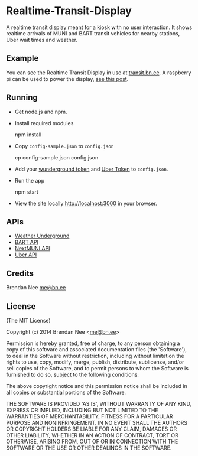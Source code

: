 # Realtime-Transit-Display

A realtime transit display meant for a kiosk with no user interaction.  It shows realtime arrivals of MUNI and BART transit vehicles for nearby stations, Uber wait times and weather.

## Example

You can see the Realtime Transit Display in use at [transit.bn.ee](http://transit.bn.ee).  A raspberry pi can be used to power the display, [see this post](http://blog.bn.ee/2013/01/11/building-a-real-time-transit-information-kiosk-with-raspberry-pi/).

## Running

* Get node.js and npm.

* Install required modules

    npm install

* Copy `config-sample.json` to `config.json`

    cp config-sample.json config.json

* Add your [wunderground token](http://www.wunderground.com/weather/api/) and [Uber Token](https://developer.uber.com) to `config.json`.

* Run the app

    npm start

* View the site locally [http://localhost:3000](http://localhost:3000) in your browser.

## APIs

* [Weather Underground](http://api.wunderground.com)
* [BART API](http://api.bart.gov)
* [NextMUNI API](http://www.sfmta.com/cms/asite/nextmunidata.htm)
* [Uber API](https://developer.uber.com)

## Credits

Brendan Nee me@bn.ee

## License

(The MIT License)

Copyright (c) 2014 Brendan Nee &lt;me@bn.ee&gt;

Permission is hereby granted, free of charge, to any person obtaining
a copy of this software and associated documentation files (the
'Software'), to deal in the Software without restriction, including
without limitation the rights to use, copy, modify, merge, publish,
distribute, sublicense, and/or sell copies of the Software, and to
permit persons to whom the Software is furnished to do so, subject to
the following conditions:

The above copyright notice and this permission notice shall be
included in all copies or substantial portions of the Software.

THE SOFTWARE IS PROVIDED 'AS IS', WITHOUT WARRANTY OF ANY KIND,
EXPRESS OR IMPLIED, INCLUDING BUT NOT LIMITED TO THE WARRANTIES OF
MERCHANTABILITY, FITNESS FOR A PARTICULAR PURPOSE AND NONINFRINGEMENT.
IN NO EVENT SHALL THE AUTHORS OR COPYRIGHT HOLDERS BE LIABLE FOR ANY
CLAIM, DAMAGES OR OTHER LIABILITY, WHETHER IN AN ACTION OF CONTRACT,
TORT OR OTHERWISE, ARISING FROM, OUT OF OR IN CONNECTION WITH THE
SOFTWARE OR THE USE OR OTHER DEALINGS IN THE SOFTWARE.
